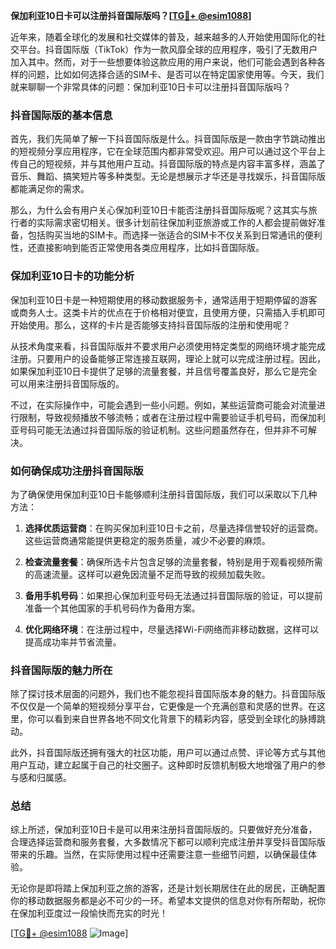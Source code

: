 **保加利亚10日卡可以注册抖音国际版吗？[[TG💪+ @esim1088](https://t.me/s/esim1088)]**

近年来，随着全球化的发展和社交媒体的普及，越来越多的人开始使用国际化的社交平台。抖音国际版（TikTok）作为一款风靡全球的应用程序，吸引了无数用户加入其中。然而，对于一些想要体验这款应用的用户来说，他们可能会遇到各种各样的问题，比如如何选择合适的SIM卡、是否可以在特定国家使用等。今天，我们就来聊聊一个非常具体的问题：保加利亚10日卡可以注册抖音国际版吗？

### 抖音国际版的基本信息

首先，我们先简单了解一下抖音国际版是什么。抖音国际版是一款由字节跳动推出的短视频分享应用程序，它在全球范围内都非常受欢迎。用户可以通过这个平台上传自己的短视频，并与其他用户互动。抖音国际版的特点是内容丰富多样，涵盖了音乐、舞蹈、搞笑短片等多种类型。无论是想展示才华还是寻找娱乐，抖音国际版都能满足你的需求。

那么，为什么会有用户关心保加利亚10日卡能否注册抖音国际版呢？这其实与旅行者的实际需求密切相关。很多计划前往保加利亚旅游或工作的人都会提前做好准备，包括购买当地的SIM卡。而选择一张适合的SIM卡不仅关系到日常通讯的便利性，还直接影响到能否正常使用各类应用程序，比如抖音国际版。

### 保加利亚10日卡的功能分析

保加利亚10日卡是一种短期使用的移动数据服务卡，通常适用于短期停留的游客或商务人士。这类卡片的优点在于价格相对便宜，且使用方便，只需插入手机即可开始使用。那么，这样的卡片是否能够支持抖音国际版的注册和使用呢？

从技术角度来看，抖音国际版并不要求用户必须使用特定类型的网络环境才能完成注册。只要用户的设备能够正常连接互联网，理论上就可以完成注册过程。因此，如果保加利亚10日卡提供了足够的流量套餐，并且信号覆盖良好，那么它是完全可以用来注册抖音国际版的。

不过，在实际操作中，可能会遇到一些小问题。例如，某些运营商可能会对流量进行限制，导致视频播放不够流畅；或者在注册过程中需要验证手机号码，而保加利亚号码可能无法通过抖音国际版的验证机制。这些问题虽然存在，但并非不可解决。

### 如何确保成功注册抖音国际版

为了确保使用保加利亚10日卡能够顺利注册抖音国际版，我们可以采取以下几种方法：

1. **选择优质运营商**：在购买保加利亚10日卡之前，尽量选择信誉较好的运营商。这些运营商通常能提供更稳定的服务质量，减少不必要的麻烦。
   
2. **检查流量套餐**：确保所选卡片包含足够的流量套餐，特别是用于观看视频所需的高速流量。这样可以避免因流量不足而导致的视频加载失败。

3. **备用手机号码**：如果担心保加利亚号码无法通过抖音国际版的验证，可以提前准备一个其他国家的手机号码作为备用方案。

4. **优化网络环境**：在注册过程中，尽量选择Wi-Fi网络而非移动数据，这样可以提高成功率并节省流量。

### 抖音国际版的魅力所在

除了探讨技术层面的问题外，我们也不能忽视抖音国际版本身的魅力。抖音国际版不仅仅是一个简单的短视频分享平台，它更像是一个充满创意和灵感的世界。在这里，你可以看到来自世界各地不同文化背景下的精彩内容，感受到全球化的脉搏跳动。

此外，抖音国际版还拥有强大的社区功能，用户可以通过点赞、评论等方式与其他用户互动，建立起属于自己的社交圈子。这种即时反馈机制极大地增强了用户的参与感和归属感。

### 总结

综上所述，保加利亚10日卡是可以用来注册抖音国际版的。只要做好充分准备，合理选择运营商和服务套餐，大多数情况下都可以顺利完成注册并享受抖音国际版带来的乐趣。当然，在实际使用过程中还需要注意一些细节问题，以确保最佳体验。

无论你是即将踏上保加利亚之旅的游客，还是计划长期居住在此的居民，正确配置你的移动数据服务都是必不可少的一环。希望本文提供的信息对你有所帮助，祝你在保加利亚度过一段愉快而充实的时光！

[[TG💪+ @esim1088](https://t.me/s/esim1088) ![Image](https://i.postimg.cc/4NQfJmqS/Snipaste-2025-05-13-00-14-12.png)]